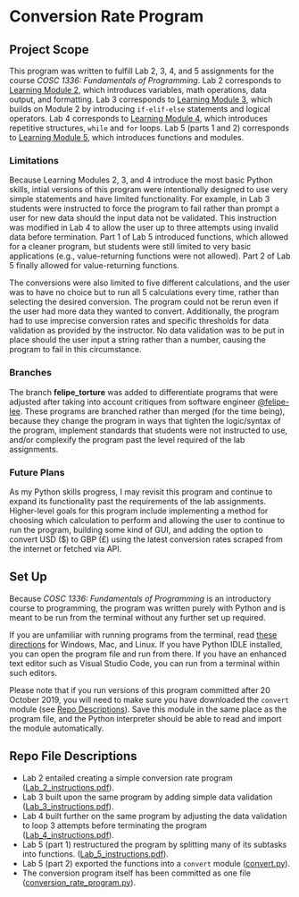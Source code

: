 # Conversion Rate Program

## Project Scope
This program was written to fulfill Lab 2, 3, 4, and 5 assignments for the course *COSC 1336: Fundamentals of Programming*. Lab 2 corresponds to [Learning Module 2](https://github.com/emnharris/COSC-1336/wiki/2.-Input,-Processing,-and-Output), which introduces variables, math operations, data output, and formatting. Lab 3 corresponds to [Learning Module 3](https://github.com/emnharris/COSC-1336/wiki/3.-Decision-Structures-and-Boolean-Logic), which builds on Module 2 by introducing `if-elif-else` statements and logical operators. Lab 4 corresponds to [Learning Module 4](https://github.com/emnharris/COSC-1336/wiki/4.-Repetition-Structures), which introduces repetitive structures, `while` and `for` loops. Lab 5 (parts 1 and 2) corresponds to [Learning Module 5](https://github.com/emnharris/COSC-1336/wiki/5.-Functions), which introduces functions and modules.

### Limitations
Because Learning Modules 2, 3, and 4 introduce the most basic Python skills, intial versions of this program were intentionally designed to use very simple statements and have limited functionality. For example, in Lab 3 students were instructed to force the program to fail rather than prompt a user for new data should the input data not be validated. This instruction was modified in Lab 4 to allow the user up to three attempts using invalid data before termination. Part 1 of Lab 5 introduced functions, which allowed for a cleaner program, but students were still limited to very basic applications (e.g., value-returning functions were not allowed). Part 2 of Lab 5 finally allowed for value-returning functions.

The conversions were also limited to five different calculations, and the user was to have no choice but to run all 5 calculations every time, rather than selecting the desired conversion. The program could not be rerun even if the user had more data they wanted to convert. Additionally, the program had to use imprecise conversion rates and specific thresholds for data validation as provided by the instructor. No data validation was to be put in place should the user input a string rather than a number, causing the program to fail in this circumstance.

### Branches
The branch **felipe_torture** was added to differentiate programs that were adjusted after taking into account critiques from software engineer [@felipe-lee](https://github.com/felipe-lee). These programs are branched rather than merged (for the time being), because they change the program in ways that tighten the logic/syntax of the program, implement standards that students were not instructed to use, and/or complexify the program past the level required of the lab assignments.

### Future Plans
As my Python skills progress, I may revisit this program and continue to expand its functionality past the requirements of the lab assignments. Higher-level goals for this program include implementing a method for choosing which calculation to perform and allowing the user to continue to run the program, building some kind of GUI, and adding the option to convert USD ($) to GBP (£) using the latest conversion rates scraped from the internet or fetched via API.

## Set Up
Because *COSC 1336: Fundamentals of Programming* is an introductory course to programming, the program was written purely with Python  and is meant to be run from the terminal without any further set up required.

If you are unfamiliar with running programs from the terminal, read [these directions](https://en.wikibooks.org/wiki/Python_Programming/Creating_Python_Programs) for Windows, Mac, and Linux. If you have Python IDLE installed, you can open the program file and run from there. If you have an enhanced text editor such as Visual Studio Code, you can run from a terminal within such editors.

Please note that if you run versions of this program committed after 20 October 2019, you will need to make sure you have downloaded the `convert` module (see [Repo Descriptions](https://github.com/emnharris/COSC-1336/tree/master/conversion_rate_program#repo-file-descriptions)). Save this module in the same place as the program file, and the Python interpreter should be able to read and import the module automatically.

## Repo File Descriptions
- Lab 2 entailed creating a simple conversion rate program ([Lab_2_instructions.pdf](https://github.com/emnharris/COSC-1336/blob/master/conversion_rate_program/Lab_2_instructions.pdf)). 
- Lab 3 built upon the same program by adding simple data validation ([Lab_3_instructions.pdf](https://github.com/emnharris/COSC-1336/blob/master/conversion_rate_program/Lab_3_instructions.pdf)).
- Lab 4 built further on the same program by adjusting the data validation to loop 3 attempts before terminating the program ([Lab_4_instructions.pdf](https://github.com/emnharris/COSC-1336/blob/master/conversion_rate_program/Lab_4_instructions.pdf)).
- Lab 5 (part 1) restructured the program by splitting many of its subtasks into functions. ([Lab_5_instructions.pdf](https://github.com/emnharris/COSC-1336/blob/master/conversion_rate_program/Lab_5_instructions.pdf)).
- Lab 5 (part 2) exported the functions into a `convert` module ([convert.py](https://github.com/emnharris/COSC-1336/blob/master/conversion_rate_program/convert.py)).
- The conversion program itself has been committed as one file ([conversion_rate_program.py](https://github.com/emnharris/COSC-1336/blob/master/conversion_rate_program/conversion_rate_program.py)).

